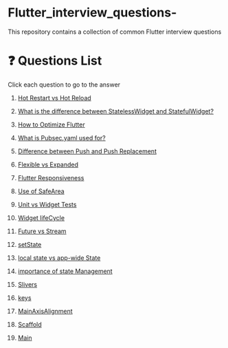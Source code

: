# Flutter_interview_questions-
This repository contains a collection of common Flutter interview questions 
# :question: Questions List
Click each question to go to the answer 

1. [ Hot Restart vs Hot Reload](https://github.com/Amjadyabroudi128/Flutter_interview_questions-/blob/main/Flutter%20Q%26A/Q01)

2. [What is the difference between StatelessWidget and StatefulWidget?](https://github.com/Amjadyabroudi128/Flutter_interview_questions-/blob/main/Flutter%20Q%26A/Q02)
3. [How to Optimize Flutter](https://github.com/Amjadyabroudi128/Flutter_interview_questions-/blob/main/Flutter%20Q%26A/Q03)
4. [What is Pubsec.yaml used for?](https://github.com/Amjadyabroudi128/Flutter_interview_questions-/blob/main/Flutter%20Q%26A/Q04)
5. [Difference between Push and Push Replacement](https://github.com/Amjadyabroudi128/Flutter_interview_questions-/blob/main/Flutter%20Q%26A/Q05)
6. [Flexible vs Expanded](https://github.com/Amjadyabroudi128/Flutter_interview_questions-/blob/main/Flutter%20Q%26A/Q06)
7. [Flutter Responsiveness](https://github.com/Amjadyabroudi128/Flutter_interview_questions-/blob/main/Flutter%20Q%26A/Q07)
8. [Use of SafeArea](https://github.com/Amjadyabroudi128/Flutter_interview_questions-/blob/main/Flutter%20Q%26A/Q08)
9. [Unit vs Widget Tests](https://github.com/Amjadyabroudi128/Flutter_interview_questions-/blob/main/Flutter%20Q%26A/Q09)
10. [Widget lifeCycle](https://github.com/Amjadyabroudi128/Flutter_interview_questions-/blob/main/Flutter%20Q%26A/Q10)
11. [Future vs Stream](https://github.com/Amjadyabroudi128/Flutter_interview_questions-/blob/main/Flutter%20Q%26A/Q11)
12. [setState](https://github.com/Amjadyabroudi128/Flutter_interview_questions-/blob/main/Flutter%20Q%26A/Q12)
13. [local state vs app-wide State](https://github.com/Amjadyabroudi128/Flutter_interview_questions-/blob/main/Flutter%20Q%26A/Q13)
14. [importance of state Management](https://github.com/Amjadyabroudi128/Flutter_interview_questions-/blob/main/Flutter%20Q%26A/Q15)
15. [Slivers](https://github.com/Amjadyabroudi128/Flutter_interview_questions-/blob/main/Flutter%20Q%26A/Q14)
16. [keys](https://github.com/Amjadyabroudi128/Flutter_interview_questions-/blob/main/Flutter%20Q%26A/Q16)
17. [MainAxisAlignment](https://github.com/Amjadyabroudi128/Flutter_interview_questions-/blob/main/Flutter%20Q%26A/Q17)
18. [Scaffold](https://github.com/Amjadyabroudi128/Flutter_interview_questions-/blob/main/Flutter%20Q%26A/Q18)
19. [Main](https://github.com/Amjadyabroudi128/Flutter_interview_questions-/blob/main/Flutter%20Q%26A/Q19)
